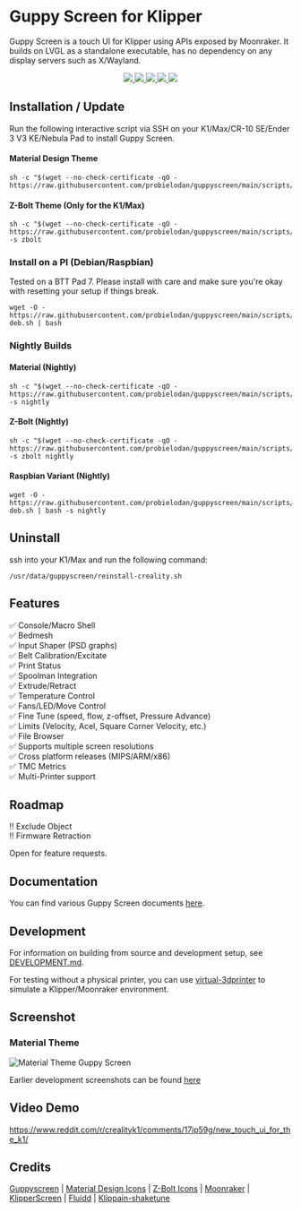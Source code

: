 # Guppy Screen for Klipper

Guppy Screen is a touch UI for Klipper using APIs exposed by Moonraker. It builds on LVGL as a standalone executable, has no dependency on any display servers such as X/Wayland.
<p align="center">
    <a aria-label="Downloads" href="https://github.com/probielodan/guppyscreen/releases">
      <img src="https://img.shields.io/github/downloads/probielodan/guppyscreen/total?style=flat-square">
  </a>
    <a aria-label="Stars" href="https://github.com/probielodan/guppyscreen/stargazers">
      <img src="https://img.shields.io/github/stars/probielodan/guppyscreen?style=flat-square">
  </a>
    <a aria-label="Forks" href="https://github.com/probielodan/guppyscreen/network/members">
      <img src="https://img.shields.io/github/forks/probielodan/guppyscreen?style=flat-square">
  </a>
    <a aria-label="License" href="https://github.com/probielodan/guppyscreen/blob/develop/LICENSE">
      <img src="https://img.shields.io/github/license/probielodan/guppyscreen?style=flat-square">
  </a>
    <a aria-label="Last commit" href="https://github.com/probielodan/guppyscreen/commits/">
      <img src="https://img.shields.io/github/last-commit/probielodan/guppyscreen?style=flat-square">
  </a>
</p>

## Installation / Update
Run the following interactive script via SSH on your K1/Max/CR-10 SE/Ender 3 V3 KE/Nebula Pad to install Guppy Screen.

#### Material Design Theme
```
sh -c "$(wget --no-check-certificate -qO - https://raw.githubusercontent.com/probielodan/guppyscreen/main/scripts/installer.sh)"
```

#### Z-Bolt Theme (Only for the K1/Max)
```
sh -c "$(wget --no-check-certificate -qO - https://raw.githubusercontent.com/probielodan/guppyscreen/main/scripts/installer.sh)" -s zbolt
```

### Install on a PI (Debian/Raspbian)
Tested on a BTT Pad 7. Please install with care and make sure you're okay with resetting your setup if things break.
```
wget -O - https://raw.githubusercontent.com/probielodan/guppyscreen/main/scripts/installer-deb.sh | bash
```

### Nightly Builds
#### Material (Nightly)
```
sh -c "$(wget --no-check-certificate -qO - https://raw.githubusercontent.com/probielodan/guppyscreen/main/scripts/installer.sh)" -s nightly
```

#### Z-Bolt (Nightly)
```
sh -c "$(wget --no-check-certificate -qO - https://raw.githubusercontent.com/probielodan/guppyscreen/main/scripts/installer.sh)" -s zbolt nightly
```

#### Raspbian Variant (Nightly)
```
wget -O - https://raw.githubusercontent.com/probielodan/guppyscreen/main/scripts/installer-deb.sh | bash -s nightly
```

## Uninstall
ssh into your K1/Max and run the following command:
```
/usr/data/guppyscreen/reinstall-creality.sh
```

## Features
:white_check_mark: Console/Macro Shell\
:white_check_mark: Bedmesh\
:white_check_mark: Input Shaper (PSD graphs)\
:white_check_mark: Belt Calibration/Excitate\
:white_check_mark: Print Status\
:white_check_mark: Spoolman Integration\
:white_check_mark: Extrude/Retract\
:white_check_mark: Temperature Control\
:white_check_mark: Fans/LED/Move Control\
:white_check_mark: Fine Tune (speed, flow, z-offset, Pressure Advance)\
:white_check_mark: Limits (Velocity, Acel, Square Corner Velocity, etc.)\
:white_check_mark: File Browser\
:white_check_mark: Supports multiple screen resolutions\
:white_check_mark: Cross platform releases (MIPS/ARM/x86)\
:white_check_mark: TMC Metrics\
:white_check_mark: Multi-Printer support

## Roadmap
:bangbang: Exclude Object\
:bangbang: Firmware Retraction

Open for feature requests.

## Documentation
You can find various Guppy Screen documents [here](https://ballaswag.github.io/docs/guppyscreen/configuration/).

## Development
For information on building from source and development setup, see [DEVELOPMENT.md](DEVELOPMENT.md).

For testing without a physical printer, you can use [virtual-3dprinter](https://github.com/prestonbrown/virtual-3dprinter) to simulate a Klipper/Moonraker environment.

## Screenshot
### Material Theme
![Material Theme Guppy Screen](https://github.com/probielodan/guppyscreen/blob/main/screenshots/material/material_screenshot.png)

Earlier development screenshots can be found [here](https://github.com/probielodan/guppyscreen/blob/main/screenshots)

## Video Demo
https://www.reddit.com/r/crealityk1/comments/17jp59g/new_touch_ui_for_the_k1/

## Credits
[Guppyscreen](https://github.com/ballaswag/guppyscreen/) |
[Material Design Icons](https://pictogrammers.com/library/mdi/) |
[Z-Bolt Icons](https://github.com/Z-Bolt/OctoScreen) |
[Moonraker](https://github.com/Arksine/moonraker) |
[KlipperScreen](https://github.com/KlipperScreen/KlipperScreen) |
[Fluidd](https://github.com/fluidd-core/fluidd) |
[Klippain-shaketune](https://github.com/Frix-x/klippain-shaketune)
